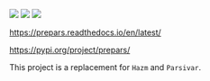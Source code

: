 
![](https://img.shields.io/github/issues/pam-lab/PrePars)
![](	https://img.shields.io/github/stars/pam-lab/PrePars)
![](https://img.shields.io/github/license/pam-lab/PrePars)

https://prepars.readthedocs.io/en/latest/

https://pypi.org/project/prepars/


This project is a replacement for `Hazm` and `Parsivar`. 


